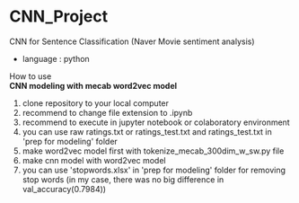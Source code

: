 # CNN_Project

CNN for Sentence Classification (Naver Movie sentiment analysis)
* language : python

How to use<br>
**CNN modeling with mecab word2vec model**
1. clone repository to your local computer
2. recommend to change file extension to .ipynb
3. recommend to execute in jupyter notebook or colaboratory environment
4. you can use raw ratings.txt or ratings_test.txt and ratings_test.txt in 'prep for modeling' folder
5. make word2vec model first with tokenize_mecab_300dim_w_sw.py file
6. make cnn model with word2vec model
7. you can use 'stopwords.xlsx' in 'prep for modeling' folder for removing stop words (in my case, there was no big difference in val_accuracy(0.7984))
